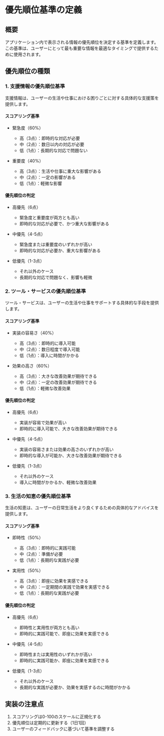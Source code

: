 # 優先順位基準の定義

## 概要
アプリケーション内で表示される情報の優先順位を決定する基準を定義します。
この基準は、ユーザーにとって最も重要な情報を最適なタイミングで提供するために使用されます。

## 優先順位の種類

### 1. 支援情報の優先順位基準
支援情報は、ユーザーの生活や仕事における困りごとに対する具体的な支援策を提供します。

#### スコアリング基準
- 緊急度（60%）
  - 高（3点）：即時的な対応が必要
  - 中（2点）：数日以内の対応が必要
  - 低（1点）：長期的な対応で問題ない

- 重要度（40%）
  - 高（3点）：生活や仕事に重大な影響がある
  - 中（2点）：一定の影響がある
  - 低（1点）：軽微な影響

#### 優先順位の判定
- 高優先（6点）
  - 緊急度と重要度が両方とも高い
  - 即時的な対応が必要で、かつ重大な影響がある

- 中優先（4-5点）
  - 緊急度または重要度のいずれかが高い
  - 即時的な対応が必要か、重大な影響がある

- 低優先（1-3点）
  - それ以外のケース
  - 長期的な対応で問題なく、影響も軽微

### 2. ツール・サービスの優先順位基準
ツール・サービスは、ユーザーの生活や仕事をサポートする具体的な手段を提供します。

#### スコアリング基準
- 実装の容易さ（40%）
  - 高（3点）：即時的に導入可能
  - 中（2点）：数日程度で導入可能
  - 低（1点）：導入に時間がかかる

- 効果の高さ（60%）
  - 高（3点）：大きな改善効果が期待できる
  - 中（2点）：一定の改善効果が期待できる
  - 低（1点）：軽微な改善効果

#### 優先順位の判定
- 高優先（6点）
  - 実装が容易で効果が高い
  - 即時的に導入可能で、大きな改善効果が期待できる

- 中優先（4-5点）
  - 実装の容易さまたは効果の高さのいずれかが高い
  - 即時的な導入が可能か、大きな改善効果が期待できる

- 低優先（1-3点）
  - それ以外のケース
  - 導入に時間がかかるか、軽微な改善効果

### 3. 生活の知恵の優先順位基準
生活の知恵は、ユーザーの日常生活をより良くするための具体的なアドバイスを提供します。

#### スコアリング基準
- 即時性（50%）
  - 高（3点）：即時的に実践可能
  - 中（2点）：準備が必要
  - 低（1点）：長期的な実践が必要

- 実用性（50%）
  - 高（3点）：即座に効果を実感できる
  - 中（2点）：一定期間の実践で効果を実感できる
  - 低（1点）：長期的な実践が必要

#### 優先順位の判定
- 高優先（6点）
  - 即時性と実用性が両方とも高い
  - 即時的に実践可能で、即座に効果を実感できる

- 中優先（4-5点）
  - 即時性または実用性のいずれかが高い
  - 即時的に実践可能か、即座に効果を実感できる

- 低優先（1-3点）
  - それ以外のケース
  - 長期的な実践が必要か、効果を実感するのに時間がかかる

## 実装の注意点
1. スコアリングは0-100のスケールに正規化する
2. 優先順位は定期的に更新する（1日1回）
3. ユーザーのフィードバックに基づいて基準を調整する 